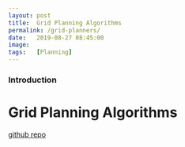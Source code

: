 ```yaml
---
layout: post
title:  Grid Planning Algorithms
permalink: /grid-planners/
date:   2019-08-27 08:45:00
image:  
tags:   [Planning]
---
```


### Introduction

# Grid Planning Algorithms
[github repo](https://github.com/ashwath-karthikeyan/dijkstra.git)